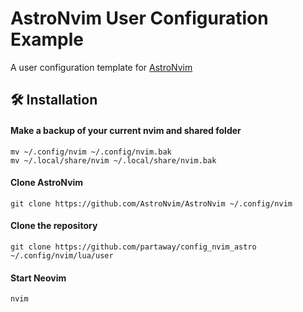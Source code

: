 # AstroNvim User Configuration Example

A user configuration template for [AstroNvim](https://github.com/AstroNvim/AstroNvim)

## 🛠️ Installation

#### Make a backup of your current nvim and shared folder

```shell
mv ~/.config/nvim ~/.config/nvim.bak
mv ~/.local/share/nvim ~/.local/share/nvim.bak
```

#### Clone AstroNvim

```shell
git clone https://github.com/AstroNvim/AstroNvim ~/.config/nvim
```

#### Clone the repository

```shell
git clone https://github.com/partaway/config_nvim_astro ~/.config/nvim/lua/user
```

#### Start Neovim

```shell
nvim
```
